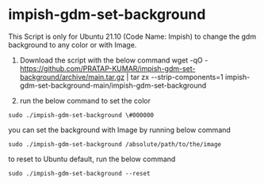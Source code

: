 # impish-gdm-set-background

This Script is only for Ubuntu 21.10 (Code Name: Impish) to change the gdm background to any color or with Image.

1. Download the script with the below command
wget -qO - https://github.com/PRATAP-KUMAR/impish-gdm-set-background/archive/main.tar.gz | tar zx --strip-components=1 impish-gdm-set-background-main/impish-gdm-set-background

2. run the below command to set the color  
````
sudo ./impish-gdm-set-background \#000000
````

you can set the background with Image by running below command  
````
sudo ./impish-gdm-set-background /absolute/path/to/the/image
````

to reset to Ubuntu default, run the below command  
````
sudo ./impish-gdm-set-background --reset
````
